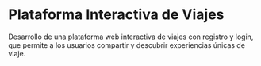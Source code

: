 # Plataforma Interactiva de Viajes
Desarrollo de una plataforma web interactiva de viajes con registro y login, que permite a los usuarios compartir y descubrir experiencias únicas de viaje.
